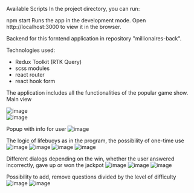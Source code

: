 Available Scripts
In the project directory, you can run:

npm start
Runs the app in the development mode.
Open http://localhost:3000 to view it in the browser.

Backend for this forntend application in repository "millionaires-back".

Technologies used:
- Redux Toolkit (RTK Query)
- scss modules
- react router
- react hook form

The application includes all the functionalities of the popular game show. Main view

![image](https://user-images.githubusercontent.com/94974541/193465633-a87ac62b-3698-4dc7-bbc5-70aa796bb1e1.png)  
![image](https://user-images.githubusercontent.com/94974541/193465705-372729c8-37e4-4a8e-9c94-43f73f02b15a.png)

Popup with info for user
![image](https://user-images.githubusercontent.com/94974541/204151268-0affb234-7023-43f5-8f12-045d19a47f69.png)

The logic of lifebuoys as in the program, the possibility of one-time use
![image](https://user-images.githubusercontent.com/94974541/204151284-9e5613fb-fab0-45be-a143-0bd735b2f3ca.png)
![image](https://user-images.githubusercontent.com/94974541/204151306-a2dda87e-4871-4d31-959c-7025d1fe1efd.png)
![image](https://user-images.githubusercontent.com/94974541/204151340-e3ebc123-bf86-46b7-8bef-d89eefd71e91.png)
![image](https://user-images.githubusercontent.com/94974541/204151413-3da383f6-de0f-4936-bfe4-295c49312422.png)

Different dialogs depending on the win, whether the user answered incorrectly, gave up or won the jackpot
![image](https://user-images.githubusercontent.com/94974541/204151431-41877889-e44b-4f49-ab4a-6ce561a34de9.png)
![image](https://user-images.githubusercontent.com/94974541/204151651-92a93522-847f-4ec8-8253-5e43d5149b9f.png)
![image](https://user-images.githubusercontent.com/94974541/204151671-c17c5725-de5b-4df7-98d2-8e4ec4e40b01.png)

Possibility to add, remove questions divided by the level of difficulty
![image](https://user-images.githubusercontent.com/94974541/204151697-2865f0de-0e0c-4eaf-9c62-df5c4e14541f.png)
![image](https://user-images.githubusercontent.com/94974541/204151719-40edb3dc-03d0-42ce-9f52-f8043212b848.png)







